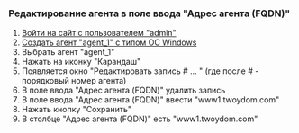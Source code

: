 ### Редактирование агента в поле ввода "Адрес агента (FQDN)"

1. [Войти на сайт с пользователем "admin"](../../../../0.%20Шаги/1.%20Войти%20на%20сайт%20с%20пользователем%20username.md)
1. [Создать агент "agent_1" с типом ОС Windows](../../../../0.%20Шаги/3.%20Создать%20агент%20agent%20с%20типом%20ОС%20os_type.md)
1. Выбрать агент "agent_1"
1. Нажать на иконку "Карандаш"
1. Появляется окно "Редактировать запись # ... " (где после # - порядковый номер агента)
1. В поле ввода "Адрес агента (FQDN)" удалить запись
1. В поле ввода "Адрес агента (FQDN)" ввести "www1.twoydom.com"
1. Нажать кнопку "Сохранить"
1. В столбце "Адрес агента (FQDN)" есть "www1.twoydom.com"
